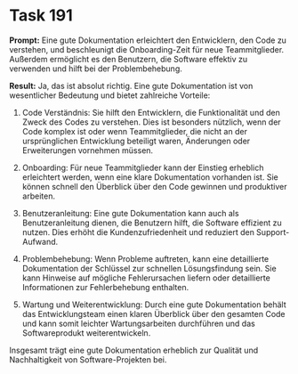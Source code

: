 # Task 191

**Prompt:** Eine gute Dokumentation erleichtert den Entwicklern, den Code zu verstehen, und beschleunigt die Onboarding-Zeit für neue Teammitglieder. Außerdem ermöglicht es den Benutzern, die Software effektiv zu verwenden und hilft bei der Problembehebung.

**Result:**
Ja, das ist absolut richtig. Eine gute Dokumentation ist von wesentlicher Bedeutung und bietet zahlreiche Vorteile:

1. Code Verständnis: Sie hilft den Entwicklern, die Funktionalität und den Zweck des Codes zu verstehen. Dies ist besonders nützlich, wenn der Code komplex ist oder wenn Teammitglieder, die nicht an der ursprünglichen Entwicklung beteiligt waren, Änderungen oder Erweiterungen vornehmen müssen.

2. Onboarding: Für neue Teammitglieder kann der Einstieg erheblich erleichtert werden, wenn eine klare Dokumentation vorhanden ist. Sie können schnell den Überblick über den Code gewinnen und produktiver arbeiten.

3. Benutzeranleitung: Eine gute Dokumentation kann auch als Benutzeranleitung dienen, die Benutzern hilft, die Software effizient zu nutzen. Dies erhöht die Kundenzufriedenheit und reduziert den Support-Aufwand.

4. Problembehebung: Wenn Probleme auftreten, kann eine detaillierte Dokumentation der Schlüssel zur schnellen Lösungsfindung sein. Sie kann Hinweise auf mögliche Fehlerursachen liefern oder detaillierte Informationen zur Fehlerbehebung enthalten.

5. Wartung und Weiterentwicklung: Durch eine gute Dokumentation behält das Entwicklungsteam einen klaren Überblick über den gesamten Code und kann somit leichter Wartungsarbeiten durchführen und das Softwareprodukt weiterentwickeln. 

Insgesamt trägt eine gute Dokumentation erheblich zur Qualität und Nachhaltigkeit von Software-Projekten bei.
